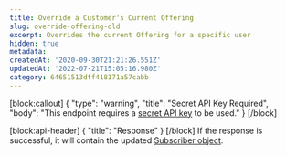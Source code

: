 ```yaml
---
title: Override a Customer's Current Offering
slug: override-offering-old
excerpt: Overrides the current Offering for a specific user
hidden: true
metadata:
createdAt: '2020-09-30T21:21:26.551Z'
updatedAt: '2022-07-21T15:05:16.980Z'
category: 64651513dff418171a57cabb
---
```

[block:callout]
{
  "type": "warning",
  "title": "Secret API Key Required",
  "body": "This endpoint requires a [secret API key](doc:authentication) to be used."
}
[/block]

[block:api-header]
{
  "title": "Response"
}
[/block]
If the response is successful, it will contain the updated [Subscriber object](ref:subscribers#the-subscriber-object).